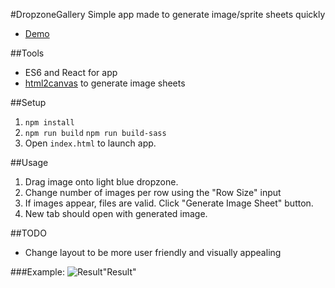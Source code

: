 #DropzoneGallery
Simple app made to generate image/sprite sheets quickly
* [Demo](https://kalvyn-lu.github.io/DropzoneGallery/)

##Tools
* ES6 and React for app
* [html2canvas](https://www.npmjs.com/package/html2canvas) to generate image sheets


##Setup
1. `npm install`
2. `npm run build` `npm run build-sass`
3. Open `index.html` to launch app.

##Usage
1. Drag image onto light blue dropzone.
2. Change number of images per row using the "Row Size" input
2. If images appear, files are valid. Click "Generate Image Sheet" button.
3. New tab should open with generated image.

##TODO
* Change layout to be more user friendly and visually appealing

###Example:
![Result](https://s17.postimg.org/52ahgnez3/Screenshot_2016_11_14_at_1_23_49_AM.png)"Result"
